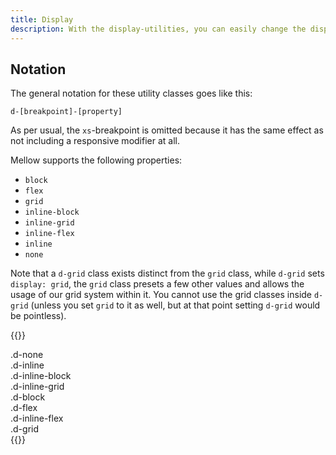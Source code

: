 ```yaml
---
title: Display
description: With the display-utilities, you can easily change the display behavior of an element, with responsive variants included.
---
```


## Notation
The general notation for these utility classes goes like this:

`d-[breakpoint]-[property]`

As per usual, the `xs`-breakpoint is omitted because it has the same effect as not including a responsive modifier at all.

Mellow supports the following properties:

* `block`
* `flex`
* `grid`
* `inline-block`
* `inline-grid`
* `inline-flex`
* `inline`
* `none`

Note that a `d-grid` class exists distinct from the `grid` class, while `d-grid` sets `display: grid`, the `grid` class presets a few other values and allows the usage of our grid system within it. You cannot use the grid classes inside `d-grid` (unless you set `grid` to it as well, but at that point setting `d-grid` would be pointless).

{{<example>}}
<div class="d-none">
  .d-none
</div>
<div class="d-inline border">
  .d-inline
  <div class="d-inline-block border">
    .d-inline-block
  </div>
  <div class="d-inline-grid border">
    .d-inline-grid
  </div>
</div>
<span class="d-block border">.d-block</span>
<div class="d-flex border">.d-flex
  <div class="d-inline-flex border">.d-inline-flex</div>
</div>
<div class="d-grid border">.d-grid</div>
{{</example>}}
